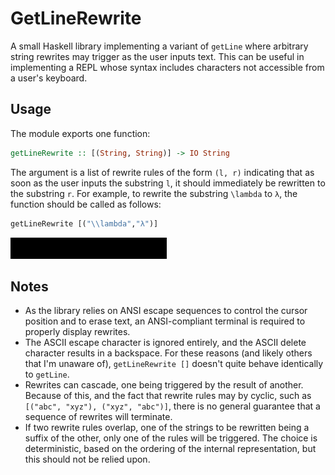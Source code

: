 # GetLineRewrite

A small Haskell library implementing a variant of `getLine` where arbitrary string rewrites may trigger as the user inputs text. This can be useful in implementing a REPL whose syntax includes characters not accessible from a user's keyboard.

## Usage

The module exports one function:

```Haskell
getLineRewrite :: [(String, String)] -> IO String
```

The argument is a list of rewrite rules of the form `(l, r)` indicating that as soon as the user inputs the substring `l`, it should immediately be rewritten to the substring `r`. For example, to rewrite the substring `\lambda` to `λ`, the function should be called as follows:

```Haskell
getLineRewrite [("\\lambda","λ")]
```

![Y Combinator Example](./Y.gif)

## Notes

* As the library relies on ANSI escape sequences to control the cursor position and to erase text, an ANSI-compliant terminal is required to properly display rewrites.
* The ASCII escape character is ignored entirely, and the ASCII delete character results in a backspace. For these reasons (and likely others that I'm unaware of), `getLineRewrite []` doesn't quite behave identically to `getLine`.
* Rewrites can cascade, one being triggered by the result of another. Because of this, and the fact that rewrite rules may by cyclic, such as `[("abc", "xyz"), ("xyz", "abc")]`, there is no general guarantee that a sequence of rewrites will terminate.
* If two rewrite rules overlap, one of the strings to be rewritten being a suffix of the other, only one of the rules will be triggered. The choice is deterministic, based on the ordering of the internal representation, but this should not be relied upon.
